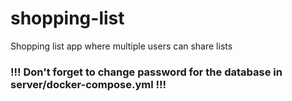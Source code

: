 # shopping-list
Shopping list app where multiple users can share lists

### !!! Don't forget to change password for the database in server/docker-compose.yml !!!
